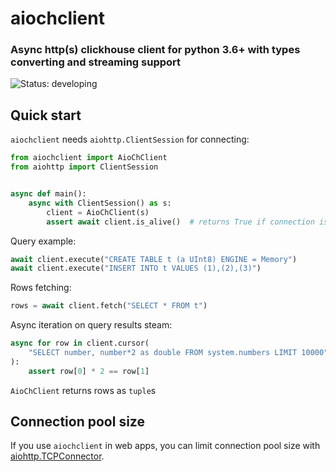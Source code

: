 # aiochclient
### Async http(s) clickhouse client for python 3.6+ with types converting and streaming support

![Status: developing](https://img.shields.io/badge/status-developing-red.svg) 


## Quick start

`aiochclient` needs `aiohttp.ClientSession` for connecting:

```python
from aiochclient import AioChClient
from aiohttp import ClientSession


async def main():
    async with ClientSession() as s:
        client = AioChClient(s)
        assert await client.is_alive()  # returns True if connection is Ok

```
Query example:
```python
await client.execute("CREATE TABLE t (a UInt8) ENGINE = Memory")
await client.execute("INSERT INTO t VALUES (1),(2),(3)")
```
Rows fetching:
```python
rows = await client.fetch("SELECT * FROM t")
```
Async iteration on query results steam:
```python
async for row in client.cursor(
    "SELECT number, number*2 as double FROM system.numbers LIMIT 10000"
):
    assert row[0] * 2 == row[1]
```
`AioChClient` returns rows as `tuple`s

## Connection pool size

If you use `aiochclient` in web apps, you can limit connection pool size with [aiohttp.TCPConnector](https://docs.aiohttp.org/en/stable/client_advanced.html#limiting-connection-pool-size).
